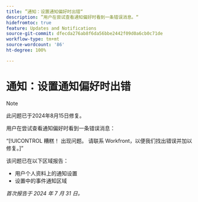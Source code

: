 ```yaml
---
title: ”通知：设置通知偏好时出错“
description: ”用户在尝试查看通知偏好时看到一条错误消息。“
hidefromtoc: true
feature: Updates and Notifications
source-git-commit: dfecda276ab8f6da56bbe2442f09d0a6cb0c71de
workflow-type: tm+mt
source-wordcount: '86'
ht-degree: 100%

---
```



# 通知：设置通知偏好时出错

>[!NOTE]
>
>此问题已于2024年8月15日修复。

用户在尝试查看通知偏好时看到一条错误消息：

“[!UICONTROL 糟糕！ 出现问题。 请联系 Workfront，以便我们找出错误并加以修复。]”

该问题已在以下区域报告：

* 用户个人资料上的通知设置
* 设置中的事件通知区域

_首次报告于 2024 年 7 月 31 日。_
